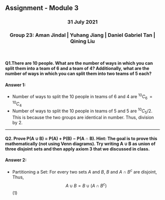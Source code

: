 <h2> Assignment - Module 3 </p></h2>
<h3><p align=center> 31 July 2021 </p></h3>
<h3><p align=center> Group 23: Aman Jindal | Yuhang Jiang | Daniel Gabriel Tan | Qining Liu </p></h3>
<br>

#### Q1.There are 10 people. What are the number of ways in which you can split them into a team of 6 and a team of 4? Additionally, what are the number of ways in which you can split them into two teams of 5 each?

#### Answer 1:

- Number of ways to split the 10 people in teams of 6 and 4 are $^{10}C_{6}\, =\,^{10}C_{4}$
- Number of ways to split the 10 people in teams of 5 and 5 are $^{10}C_{5}/2$. This is because the two groups are identical in number. Thus, division by 2.

<hr style="height:1.5px;color:black;background-color:black">

#### Q2.  Prove P(A ∪ B) = P(A) + P(B) − P(A ∩ B). Hint: The goal is to prove this mathematically (not using Venn diagrams). Try writing A ∪ B as union of three disjoint sets and then apply axiom 3 that we discussed in class.

#### Answer 2:

- Partitioning a Set: For every two sets $A$ and $B$, $B$ and $A \cap B^c$ are disjoint, Thus,
  $$A \cup B = B \cup (A \cap B^c)$$    (1)

  
    

























